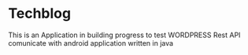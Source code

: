 # Techblog
This is an Application in building progress to test WORDPRESS Rest API comunicate with android application written in java 
